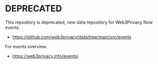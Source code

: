 # DEPRECATED

This repository is deprecated, new data repository for Web3Privacy Now events:
* https://github.com/web3privacy/data/tree/main/src/events

For events overview:
* https://web3privacy.info/events/
